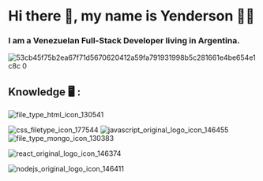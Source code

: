 # Hi there 👋, my name is Yenderson :technologist:
### I am a Venezuelan Full-Stack Developer living in Argentina.


 
 
 ![53cb45f75b2ea67f71d5670620412a59fa791931998b5c281661e4be654e1c8c 0](https://user-images.githubusercontent.com/91692179/188045890-bf72b02a-0c0d-4a6f-ac6f-fa7c9f75cf72.png)
 
 ## Knowledge :desktop_computer: :
 
 
 


![file_type_html_icon_130541](https://user-images.githubusercontent.com/91692179/188049785-b20a1fec-94e2-42c6-bc84-274dbb825a07.png)

![css_filetype_icon_177544](https://user-images.githubusercontent.com/91692179/188049818-23d1a93f-97fd-4ddd-bc9a-f6d905f0bf92.png)
![javascript_original_logo_icon_146455](https://user-images.githubusercontent.com/91692179/188049911-55248f9c-1d5c-4a45-9e62-562a2fa45585.png)
![file_type_mongo_icon_130383](https://user-images.githubusercontent.com/91692179/188049927-f4452d6c-937c-44e0-bbbe-8d44e29cc162.png)

![react_original_logo_icon_146374](https://user-images.githubusercontent.com/91692179/188049941-97f5ee55-97e4-4ec6-9b6b-72bc31890459.png)

![nodejs_original_logo_icon_146411](https://user-images.githubusercontent.com/91692179/188049946-7eecb5b5-64a2-4ffe-ac96-26b483d07b89.png)
<!--![icon_sql_256_30046](https://user-images.githubusercontent.com/91692179/188049986-714177e7-856e-499b-b7c9-be7d99ddd272.png)

**Yendersson/Yendersson** is a ✨ _special_ ✨ repository because its `README.md` (this file) appears on your GitHub profile.

Here are some ideas to get you started:

- 🔭 I’m currently working on ...
- 🌱 I’m currently learning ...
- 👯 I’m looking to collaborate on ...
- 🤔 I’m looking for help with ...
- 💬 Ask me about ...
- 📫 How to reach me: ...
- 😄 Pronouns: ...
- ⚡ Fun fact: ...
-->
